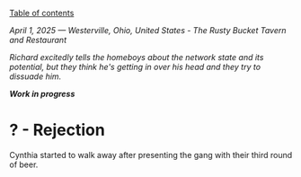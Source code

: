 [Table of contents](./README.md#table-of-contents)

*April 1, 2025 — Westerville, Ohio, United States - The Rusty Bucket Tavern and Restaurant*

*Richard excitedly tells the homeboys about the network state and its potential, but they think he's getting in over his head and they try to dissuade him.*

***Work in progress***

# ? - Rejection

Cynthia started to walk away after presenting the gang with their third round of beer. 
